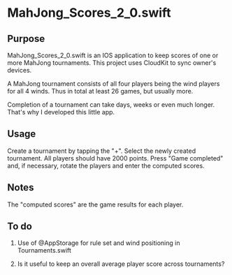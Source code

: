 # MahJong_Scores_2_0.swift

## Purpose

MahJong_Scores_2_0.swift is an IOS application to keep scores of one or more MahJong tournaments.
This project uses CloudKit to sync owner's devices.

A MahJong tournament consists of all four players being the wind players for all 4 winds. Thus in total at least 26 games, but usually more. 

Completion of a tournament can take days, weeks or even much longer. That's why I developed this little app.

## Usage

Create a tournament by tapping the "+". Select the newly created tournament. All players should have 2000 points. Press "Game completed" and, if necessary, rotate the players and enter the computed scores.

## Notes

The "computed scores" are the game results for each player.

## To do

1. Use of @AppStorage for rule set and wind positioning in Tournaments.swift

2. Is it useful to keep an overall average player score across tournaments?
